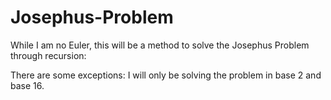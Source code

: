 # Josephus-Problem

While I am no Euler, this will be a method to solve the Josephus Problem through recursion:

There are some exceptions: I will only be solving the problem in base 2 and base 16.


